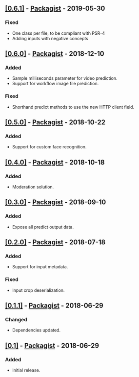 ## [[0.6.1]](https://github.com/Clarifai/clarifai-php/releases/tag/0.6.1) - [Packagist](https://packagist.org/packages/clarifai/clarifai-php#0.6.1) - 2019-05-30

### Fixed
- One class per file, to be compliant with PSR-4
- Adding inputs with negative concepts


## [[0.6.0]](https://github.com/Clarifai/clarifai-php/releases/tag/0.6.0) - [Packagist](https://packagist.org/packages/clarifai/clarifai-php#0.6.0) - 2018-12-10

### Added
- Sample milliseconds parameter for video prediction.
- Support for workflow image file prediction.

### Fixed
- Shorthand predict methods to use the new HTTP client field.


## [[0.5.0]](https://github.com/Clarifai/clarifai-php/releases/tag/0.5.0) - [Packagist](https://packagist.org/packages/clarifai/clarifai-php#0.5.0) - 2018-10-22

### Added
- Support for custom face recognition.


## [[0.4.0]](https://github.com/Clarifai/clarifai-php/releases/tag/0.4.0) - [Packagist](https://packagist.org/packages/clarifai/clarifai-php#0.4.0) - 2018-10-18

### Added
- Moderation solution.


## [[0.3.0]](https://github.com/Clarifai/clarifai-php/releases/tag/0.3.0) - [Packagist](https://packagist.org/packages/clarifai/clarifai-php#0.3.0) - 2018-09-10

### Added
- Expose all predict output data.


## [[0.2.0]](https://github.com/Clarifai/clarifai-php/releases/tag/0.2.0) - [Packagist](https://packagist.org/packages/clarifai/clarifai-php#0.2.0) - 2018-07-18

### Added
- Support for input metadata.

### Fixed
- Input crop deserialization.


## [[0.1.1]](https://github.com/Clarifai/clarifai-php/releases/tag/0.1.1) - [Packagist](https://packagist.org/packages/clarifai/clarifai-php#0.1.1) - 2018-06-29

### Changed
- Dependencies updated.


## [[0.1]](https://github.com/Clarifai/clarifai-php/releases/tag/0.1) - [Packagist](https://packagist.org/packages/clarifai/clarifai-php#0.1) - 2018-06-29

### Added
- Initial release.
